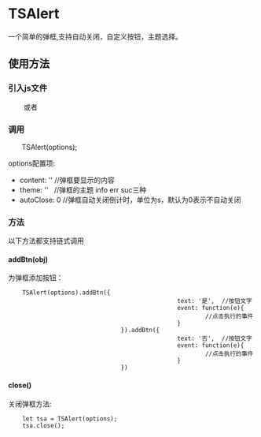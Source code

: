 # TSAlert
一个简单的弹框,支持自动关闭，自定义按钮，主题选择。
## 使用方法
### 引入js文件

         <script src="../TSAlert.js"></script>或者<script src="../TSAlert.min.js"></script>
### 调用

        TSAlert(options);
        
options配置项:
* content: '' //弹框要显示的内容
* theme: ''   //弹框的主题 info err suc三种
* autoClose: 0 //弹框自动关闭倒计时，单位为s，默认为0表示不自动关闭

### 方法
以下方法都支持链式调用
#### addBtn(obj)
为弹框添加按钮：

        TSAlert(options).addBtn({
													text: '是',  //按钮文字
													event: function(e){
															//点击执行的事件
													}
									}).addBtn({
													text: '否',  //按钮文字
													event: function(e){
															//点击执行的事件
													}
									})
#### close()
关闭弹框方法:

        let tsa = TSAlert(options);
        tsa.close();
